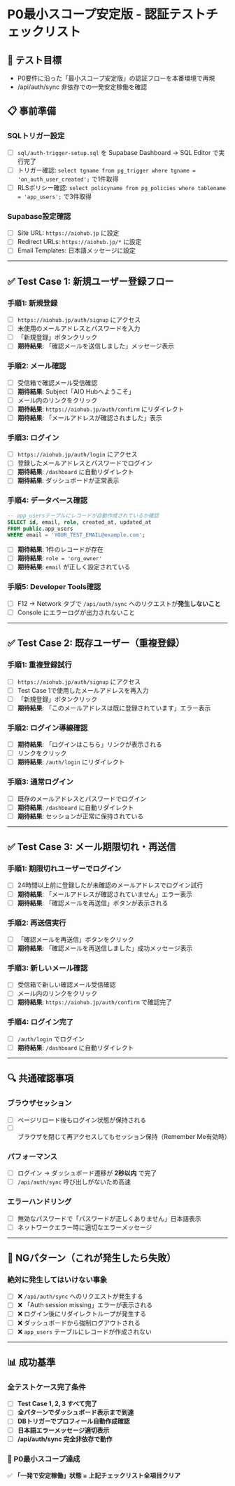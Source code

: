 # P0最小スコープ安定版 - 認証テストチェックリスト

## 🎯 テスト目標
- P0要件に沿った「最小スコープ安定版」の認証フローを本番環境で再現
- /api/auth/sync 非依存での一発安定稼働を確認

## 📋 事前準備

### SQLトリガー設定
- [ ] `sql/auth-trigger-setup.sql` を Supabase Dashboard → SQL Editor で実行完了
- [ ] トリガー確認: `select tgname from pg_trigger where tgname = 'on_auth_user_created';` で1件取得
- [ ] RLSポリシー確認: `select policyname from pg_policies where tablename = 'app_users';` で3件取得

### Supabase設定確認
- [ ] Site URL: `https://aiohub.jp` に設定
- [ ] Redirect URLs: `https://aiohub.jp/*` に設定
- [ ] Email Templates: 日本語メッセージに設定

---

## ✅ Test Case 1: 新規ユーザー登録フロー

### 手順1: 新規登録
- [ ] `https://aiohub.jp/auth/signup` にアクセス
- [ ] 未使用のメールアドレスとパスワードを入力
- [ ] 「新規登録」ボタンクリック
- [ ] **期待結果**: 「確認メールを送信しました」メッセージ表示

### 手順2: メール確認
- [ ] 受信箱で確認メール受信確認
- [ ] **期待結果**: Subject「AIO Hubへようこそ」
- [ ] メール内のリンクをクリック
- [ ] **期待結果**: `https://aiohub.jp/auth/confirm` にリダイレクト
- [ ] **期待結果**: 「メールアドレスが確認されました」表示

### 手順3: ログイン
- [ ] `https://aiohub.jp/auth/login` にアクセス
- [ ] 登録したメールアドレスとパスワードでログイン
- [ ] **期待結果**: `/dashboard` に自動リダイレクト
- [ ] **期待結果**: ダッシュボードが正常表示

### 手順4: データベース確認
```sql
-- app_usersテーブルにレコードが自動作成されているか確認
SELECT id, email, role, created_at, updated_at 
FROM public.app_users 
WHERE email = 'YOUR_TEST_EMAIL@example.com';
```
- [ ] **期待結果**: 1件のレコードが存在
- [ ] **期待結果**: `role = 'org_owner'`
- [ ] **期待結果**: `email` が正しく設定されている

### 手順5: Developer Tools確認
- [ ] F12 → Network タブで `/api/auth/sync` へのリクエストが**発生しないこと**
- [ ] Console にエラーログが出力されないこと

---

## ✅ Test Case 2: 既存ユーザー（重複登録）

### 手順1: 重複登録試行
- [ ] `https://aiohub.jp/auth/signup` にアクセス  
- [ ] Test Case 1で使用したメールアドレスを再入力
- [ ] 「新規登録」ボタンクリック
- [ ] **期待結果**: 「このメールアドレスは既に登録されています」エラー表示

### 手順2: ログイン導線確認
- [ ] **期待結果**: 「ログインはこちら」リンクが表示される
- [ ] リンクをクリック
- [ ] **期待結果**: `/auth/login` にリダイレクト

### 手順3: 通常ログイン
- [ ] 既存のメールアドレスとパスワードでログイン
- [ ] **期待結果**: `/dashboard` に自動リダイレクト
- [ ] **期待結果**: セッションが正常に保持されている

---

## ✅ Test Case 3: メール期限切れ・再送信

### 手順1: 期限切れユーザーでログイン
- [ ] 24時間以上前に登録したが未確認のメールアドレスでログイン試行
- [ ] **期待結果**: 「メールアドレスが確認されていません」エラー表示
- [ ] **期待結果**: 「確認メールを再送信」ボタンが表示される

### 手順2: 再送信実行
- [ ] 「確認メールを再送信」ボタンをクリック
- [ ] **期待結果**: 「確認メールを再送信しました」成功メッセージ表示

### 手順3: 新しいメール確認
- [ ] 受信箱で新しい確認メール受信確認
- [ ] メール内のリンクをクリック
- [ ] **期待結果**: `https://aiohub.jp/auth/confirm` で確認完了

### 手順4: ログイン完了
- [ ] `/auth/login` でログイン
- [ ] **期待結果**: `/dashboard` に自動リダイレクト

---

## 🔍 共通確認事項

### ブラウザセッション
- [ ] ページリロード後もログイン状態が保持される
- [ ] ブラウザを閉じて再アクセスしてもセッション保持（Remember Me有効時）

### パフォーマンス
- [ ] ログイン → ダッシュボード遷移が **2秒以内** で完了
- [ ] `/api/auth/sync` 呼び出しがないため高速

### エラーハンドリング
- [ ] 無効なパスワードで「パスワードが正しくありません」日本語表示
- [ ] ネットワークエラー時に適切なエラーメッセージ

---

## 🚨 NGパターン（これが発生したら失敗）

### 絶対に発生してはいけない事象
- [ ] ❌ `/api/auth/sync` へのリクエストが発生する
- [ ] ❌ 「Auth session missing」エラーが表示される  
- [ ] ❌ ログイン後にリダイレクトループが発生する
- [ ] ❌ ダッシュボードから強制ログアウトされる
- [ ] ❌ `app_users` テーブルにレコードが作成されない

---

## 📊 成功基準

### 全テストケース完了条件
- [ ] **Test Case 1, 2, 3 すべて完了**
- [ ] **全パターンでダッシュボード表示まで到達**
- [ ] **DBトリガーでプロフィール自動作成確認**
- [ ] **日本語エラーメッセージ適切表示**
- [ ] **/api/auth/sync 完全非依存で動作**

### 🎯 P0最小スコープ達成
✅ **「一発で安定稼働」状態 = 上記チェックリスト全項目クリア**